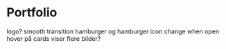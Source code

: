 # Portfolio

logo?
smooth transition hamburger og hamburger icon change when open
hover på cards viser flere bilder?

